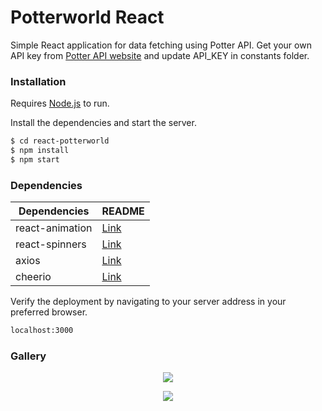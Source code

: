# Potterworld React

Simple React application for data fetching using Potter API.
Get your own API key from [Potter API website](https://www.potterapi.com) and update API_KEY in constants folder.

### Installation

Requires [Node.js](https://nodejs.org/) to run.

Install the dependencies and start the server.

```sh
$ cd react-potterworld
$ npm install
$ npm start
```

### Dependencies


| Dependencies | README |
| ------ | ------ |
| react-animation | [Link](https://github.com/nearform/react-animation) |
| react-spinners | [Link](https://github.com/davidhu2000/react-spinners) |
| axios | [Link](https://github.com/axios/axios) |
| cheerio | [Link](https://github.com/cheeriojs/cheerio) |




Verify the deployment by navigating to your server address in your preferred browser.

```sh
localhost:3000
```

### Gallery

<p align="center"><img src="https://i.hizliresim.com/mJq2fS.png" > </p>
<p align="center"><img src="https://i.hizliresim.com/DrqiXr.png" > </p>
